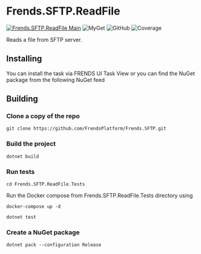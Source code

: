 # Frends.SFTP.ReadFile

[![Frends.SFTP.ReadFile Main](https://github.com/FrendsPlatform/Frends.SFTP/actions/workflows/ReadFile_build_and_test_on_main.yml/badge.svg)](https://github.com/FrendsPlatform/Frends.SFTP/actions/workflows/ReadFile_build_and_test_on_main.yml)
![MyGet](https://img.shields.io/myget/frends-tasks/v/Frends.SFTP.ReadFile?label=NuGet)
![GitHub](https://img.shields.io/github/license/FrendsPlatform/Frends.SFTP?label=License)
![Coverage](https://app-github-custom-badges.azurewebsites.net/Badge?key=FrendsPlatform/Frends.SFTP/Frends.SFTP.ReadFile|main)

Reads a file from SFTP server.

## Installing

You can install the task via FRENDS UI Task View or you can find the NuGet package from the following NuGet feed

## Building

### Clone a copy of the repo

`git clone https://github.com/FrendsPlatform/Frends.SFTP.git`

### Build the project

`dotnet build`

### Run tests

`cd Frends.SFTP.ReadFile.Tests`

Run the Docker compose from Frends.SFTP.ReadFile.Tests directory using

`docker-compose up -d`

`dotnet test`

### Create a NuGet package

`dotnet pack --configuration Release`

